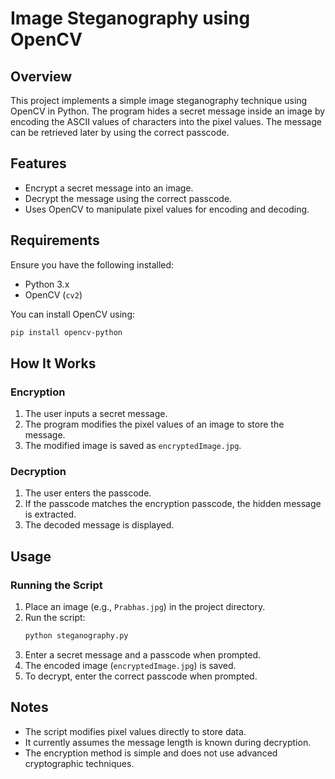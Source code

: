 # Image Steganography using OpenCV

## Overview
This project implements a simple image steganography technique using OpenCV in Python. The program hides a secret message inside an image by encoding the ASCII values of characters into the pixel values. The message can be retrieved later by using the correct passcode.

## Features
- Encrypt a secret message into an image.
- Decrypt the message using the correct passcode.
- Uses OpenCV to manipulate pixel values for encoding and decoding.

## Requirements
Ensure you have the following installed:
- Python 3.x
- OpenCV (`cv2`)

You can install OpenCV using:
```bash
pip install opencv-python
```

## How It Works
### Encryption
1. The user inputs a secret message.
2. The program modifies the pixel values of an image to store the message.
3. The modified image is saved as `encryptedImage.jpg`.

### Decryption
1. The user enters the passcode.
2. If the passcode matches the encryption passcode, the hidden message is extracted.
3. The decoded message is displayed.

## Usage
### Running the Script
1. Place an image (e.g., `Prabhas.jpg`) in the project directory.
2. Run the script:
   ```bash
   python steganography.py
   ```
3. Enter a secret message and a passcode when prompted.
4. The encoded image (`encryptedImage.jpg`) is saved.
5. To decrypt, enter the correct passcode when prompted.

## Notes
- The script modifies pixel values directly to store data.
- It currently assumes the message length is known during decryption.
- The encryption method is simple and does not use advanced cryptographic techniques.
